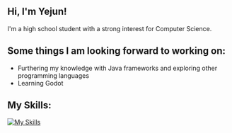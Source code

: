 ## Hi, I'm Yejun!

I'm a high school student with a strong interest for Computer Science.

## Some things I am looking forward to working on:
- Furthering my knowledge with Java frameworks and exploring other programming languages
- Learning Godot
  
## My Skills:
[![My Skills](https://skillicons.dev/icons?i=discord,java,idea,js,postgres,spring,html,css)](https://skillicons.dev)
